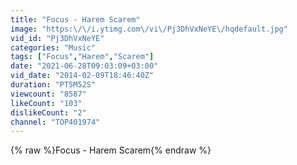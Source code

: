 ```yaml
---
title: "Focus - Harem Scarem"
image: "https:\/\/i.ytimg.com\/vi\/Pj3DhVxNeYE\/hqdefault.jpg"
vid_id: "Pj3DhVxNeYE"
categories: "Music"
tags: ["Focus","Harem","Scarem"]
date: "2021-06-28T09:03:09+03:00"
vid_date: "2014-02-09T18:46:40Z"
duration: "PT5M52S"
viewcount: "8587"
likeCount: "103"
dislikeCount: "2"
channel: "TOP401974"
---
```

{% raw %}Focus - Harem Scarem{% endraw %}
